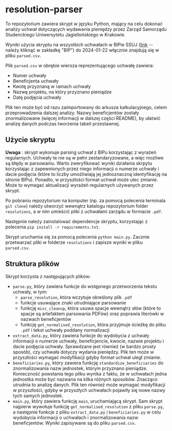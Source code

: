 # resolution-parser
To repozytorium zawiera skrypt w języku Python, mający na celu dokonać analizy uchwał dotyczących wydawania pieniędzy przez Zarząd Samorządu Studenckiego Uniwersytetu Jagiellońskiego w Krakowie. 

Wyniki użycia skryptu na wszystkich uchwałach w BIPie SSUJ ([link](https://samorzad.uj.edu.pl/) -- należy kliknąć w zakładkę "BIP") do 2024-01-22 włącznie znajdują się w pliku `parsed.csv`.

Plik `parsed.csv` w obrębie wiersza reprezentującego uchwałę zawiera:
- Numer uchwały
- Beneficjenta uchwały
- Kwotę przyznaną w ramach uchwały
- Nazwę projektu, na który przyznano pieniądze
- Datę podjęcia uchwały

Plik ten może być od razu zaimportowany do arkusza kalkulacyjnego, celem przeprowadzenia dalszej analizy. Nazwy beneficjentów zostały znormalizowane (więcej informacji w dalszej części README), by ułatwić analizę danych podczas tworzenia tabeli przestawnej. 

## Użycie skryptu

**Uwaga** : skrypt wykonuje parsing uchwał z BIPu korzystając z wyrażeń regularnych. Uchwały te nie są w pełni zestandaryzowane, a więc możliwe są błędy w parsowaniu. Warto zweryfikować wyniki działania skrpytu korzystając z zapewnionych przez niego informacji o numerze uchwały i dacie podjęcia (które to liczby umożliwiają jej jednoznaczną identyfikację na stronie BIPu). Ponadto, w przyszłości format uchwał może ulec zmianie. Może to wymagać aktualizacji wyrażeń regularnych używanych przez skrypt. 

Po pobraniu repozytorium na komputer (np. za pomocą polecenia terminala `git clone`) należy utworzyć wewnątrz katalogu repozytorium folder `resolutions`, a w nim umieścić pliki z uchwałami zarządu w formacie `.pdf`. 

Następnie należy zainstalować dependencje skryptu, korzystając z polecenia `pip install -r requirements.txt`.

Skrypt uruchamia się za pomocą polecenia `python main.py`. Zacznie przetwarzać pliki w folderze `resolutions` i zapisze wyniki w pliku `parsed.csv`.

## Struktura plików

Skrypt korzysta z następujących plików:

- `parse.py`, który zawiera funkcje do wstępnego przetworzenia tekstu uchwały, w tym:
    - `parse_resolution`, która wczytuje określony plik `.pdf`
    - funkcje usuwające znaki utrudniające parsowanie
    - funkcję `misc_cleanup`, która usuwa spacje wewnątrz słów (które to spacje są artefaktem parsowania PDFów) oraz poprawia literówki w nazwach beneficjentów
    - funkcję `get_normalised_resolution`, która przyjmuje ścieżkę do pliku `.pdf` i tekst uchwały poddany normalizacji
- `extract_data.py`, który zawiera funkcje do wydobycia z uchwały informacji o numerze uchwały, beneficjencie, kwocie, nazwie projektu i dacie podjęcia uchwały. Sprawdzane jest również (w bardzo prosty sposób), czy uchwała dotyczy wydania pieniędzy. Plik ten może w przyszłości wymagać modyfikacji gdyby format uchwał uległ zmianie.
- `beneficiaries.py`, który zawiera funkcję `standardize_beneficiaries` do znormalizowania nazw jednostek, którym przyznano pieniądze. Konieczność powstania tego pliku wynika z faktu, że w uchwałach jedna jednostka może być nazwana na kilka różnych sposobów. Znacząco utrudnia to analizę danych. Plik ten również może wymagać modyfikacji w przyszłości, gdyby w przyszłych uchwałach pojawiły się nowe nazwy tych samych jednostek.
- `main.py`, który zawiera funkcję `main`, uruchamiającą skrypt. Sam skrypt najpierw wywołuje funkcję `get_normalised_resolution` z pliku `parse.py`, a następnie funkcje z pliku `extract_data.py` i `beneficiaries.py` w celu wydobycia informacji o uchwałach i znormalizowania nazw beneficjentów. Wyniki zapisywane są do pliku `parsed.csv`.

